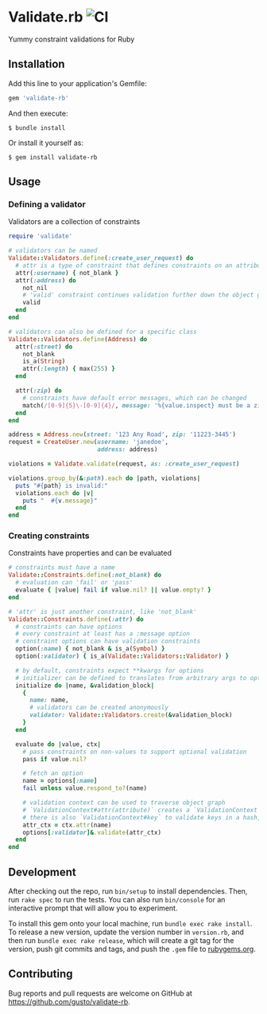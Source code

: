 # Validate.rb ![CI](https://github.com/Gusto/validate-rb/workflows/Workflow/badge.svg)

Yummy constraint validations for Ruby

## Installation

Add this line to your application's Gemfile:

```ruby
gem 'validate-rb'
```

And then execute:

    $ bundle install

Or install it yourself as:

    $ gem install validate-rb

## Usage

### Defining a validator

Validators are a collection of constraints

```ruby
require 'validate'

# validators can be named
Validate::Validators.define(:create_user_request) do
  # attr is a type of constraint that defines constraints on an attribute
  attr(:username) { not_blank }
  attr(:address) do
    not_nil
    # 'valid' constraint continues validation further down the object graph
    valid
  end
end

# validators can also be defined for a specific class
Validate::Validators.define(Address) do
  attr(:street) do
    not_blank
    is_a(String)
    attr(:length) { max(255) }
  end

  attr(:zip) do
    # constraints have default error messages, which can be changed
    match(/[0-9]{5}\-[0-9]{4}/, message: '%{value.inspect} must be a zip')
  end
end

address = Address.new(street: '123 Any Road', zip: '11223-3445')
request = CreateUser.new(username: 'janedoe',
                         address: address)

violations = Validate.validate(request, as: :create_user_request)

violations.group_by(&:path).each do |path, violations|
  puts "#{path} is invalid:"
  violations.each do |v|
    puts "  #{v.message}"
  end
end
```

### Creating constraints

Constraints have properties and can be evaluated

```ruby
# constraints must have a name
Validate::Constraints.define(:not_blank) do
  # evaluation can 'fail' or 'pass'
  evaluate { |value| fail if value.nil? || value.empty? }
end

# 'attr' is just another constraint, like 'not_blank'
Validate::Constraints.define(:attr) do
  # constraints can have options
  # every constraint at least has a :message option
  # constraint options can have validation constraints
  option(:name) { not_blank & is_a(Symbol) }
  option(:validator) { is_a(Validate::Validators::Validator) }

  # by default, constraints expect **kwargs for options
  # initializer can be defined to translates from arbitrary args to options map
  initialize do |name, &validation_block|
    {
      name: name,
      # validators can be created anonymously
      validator: Validate::Validators.create(&validation_block)
    }
  end

  evaluate do |value, ctx|
    # pass constraints on non-values to support optional validation
    pass if value.nil?

    # fetch an option
    name = options[:name]
    fail unless value.respond_to?(name)

    # validation context can be used to traverse object graph
    # `ValidationContext#attr(attribute)` creates a `ValidationContext` for object's `attribute`
    # there is also `ValidationContext#key` to validate keys in a hash, useful for ENV validation
    attr_ctx = ctx.attr(name)
    options[:validator]&.validate(attr_ctx)
  end
end
```

## Development

After checking out the repo, run `bin/setup` to install dependencies. Then, run `rake spec` to run the tests. You can also run `bin/console` for an interactive prompt that will allow you to experiment.

To install this gem onto your local machine, run `bundle exec rake install`. To release a new version, update the version number in `version.rb`, and then run `bundle exec rake release`, which will create a git tag for the version, push git commits and tags, and push the `.gem` file to [rubygems.org](https://rubygems.org).

## Contributing

Bug reports and pull requests are welcome on GitHub at https://github.com/gusto/validate-rb.


